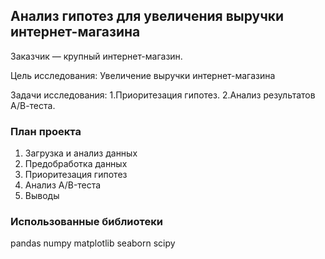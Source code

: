 ﻿## Анализ гипотез для увеличения выручки интернет-магазина 

Заказчик — крупный интернет-магазин. 

Цель исследования:
Увеличение выручки интернет-магазина

Задачи исследования:
1.Приоритезация гипотез. 
2.Анализ результатов А/В-теста.

### План проекта

1.	Загрузка и анализ данных
2.	Предобработка данных
3.	Приоритезация гипотез
4.	Анализ A/B-теста
5.	Выводы


### Использованные библиотеки

pandas
numpy
matplotlib
seaborn
scipy


